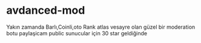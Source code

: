 # avdanced-mod
Yakın zamanda Barlı,Coinli,oto Rank atlas vesayre olan güzel bir moderation botu paylaşicam public sunucular için 30 star geldiğinde 
